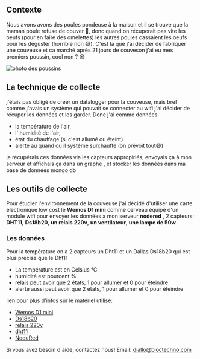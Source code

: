 ## Contexte
Nous avons avons des poules pondeuse à la maison et il se trouve que la maman poule refuse de couver 🤷‍, donc quand on récuperait pas vite les oeufs (pour en faire des omelettes) les autres poules cassaient les oeufs pour les déguster (horrible non 😅). C'est la que j'ai décider de fabriquer une couveuse et ca marché aprés 21 jours de couveson j'ai eu mes premiers poussin, cool non ? 😎

![photo des poussins]()

## La technique de collecte 

j'étais pas obligé de creer un datalogger pour la couveuse, mais bref comme j'avais un système qui pouvait se connecter au wifi j'ai décider de récuper les données et les garder. Donc j'ai comme données

- la température de l'air,
- l' humidité de l'air,
- état du chauffage (si c'est allumé ou éteint)
- alerte au quand ou il systéme surchauffe (on prévoit tout😅)

je récupérais ces données via les capteurs appropiriés, envoyais ça à mon serveur  et affichais ça dans un graphe , et stocker les données dans ma base de données mongo db

## Les outils de collecte

Pour étudier l'environnement de la couveuse j'ai décidé d'utiliser une carte électronique low cost le  __Wemos D1 mini__ comme cerveau équipé d'un module wifi pour envoyer les données a mon serveur __nodered__ , 2 capteurs: __DHT11__, __Ds18b20__, __un relais 220v__, __un ventilateur__, __une lampe de 50w__

### Les données 

Pour la température on a 2 capteurs un Dht11 et un Dallas Ds18b20 qui est plus précise que le Dht11
- La température est en Celsius °C
- humidité est pourcent %
- relais peut avoir que 2 états, 1 pour allumer et 0 pour éteindre
- alerte aussi peut avoir que 2 états, 1 pour allumer et 0 pour éteindre

lien pour plus d'infos sur le matériel utilisé:
* [Wemos D1 mini](https://docs.wemos.cc/en/latest/d1/d1_mini.html)
* [Ds18b20](https://datasheets.maximintegrated.com/en/ds/DS18B20.pdf)
* [ relais 220v](http://idehack.com/blog/utilisation-dun-module-relais-avec-larduino/)
* [dht11](https://www.adafruit.com/product/386) 
* [NodeRed](https://nodered.org/)


Si vous avez besoin d'aide, contactez nous!
Email: diallo@bloctechno.com
